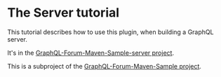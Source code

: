 # The Server tutorial

This tutorial describes how to use this plugin, when building a GraphQL server.

It's in the [GraphQL-Forum-Maven-Sample-server project](https://github.com/graphql-java-generator/GraphQL-Forum-Maven-Sample/tree/master/GraphQL-Forum-Maven-Sample-server).


This is a subproject of the [GraphQL-Forum-Maven-Sample project](https://github.com/graphql-java-generator/GraphQL-Forum-Maven-Sample).